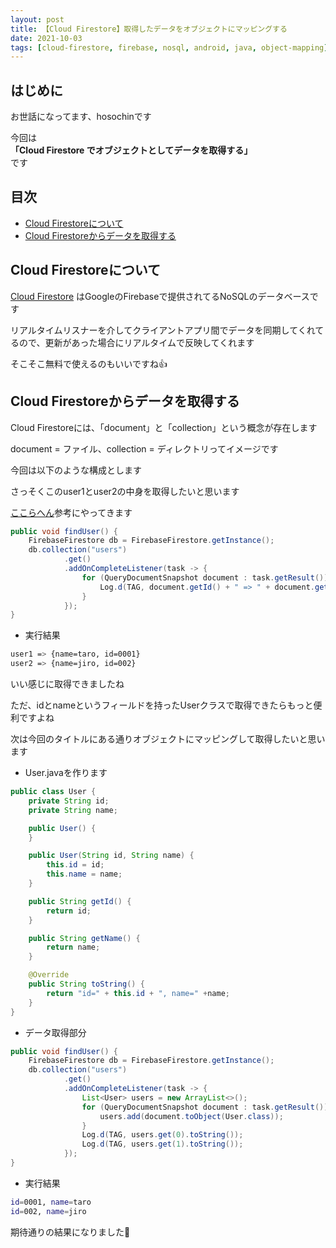 ```yaml
---
layout: post
title: 【Cloud Firestore】取得したデータをオブジェクトにマッピングする
date: 2021-10-03
tags: [cloud-firestore, firebase, nosql, android, java, object-mapping]
---
```


## はじめに

お世話になってます、hosochinです

今回は  
**「Cloud Firestore でオブジェクトとしてデータを取得する」**  
です

## 目次

- [Cloud Firestoreについて](#cloud-firestoreについて)
- [Cloud Firestoreからデータを取得する](#cloud-firestoreからデータを取得する)

## Cloud Firestoreについて

[Cloud Firestore](https://firebase.google.com/docs/firestore?hl=ja) はGoogleのFirebaseで提供されてるNoSQLのデータベースです

リアルタイムリスナーを介してクライアントアプリ間でデータを同期してくれてるので、更新があった場合にリアルタイムで反映してくれます

そこそこ無料で使えるのもいいですね👍

## Cloud Firestoreからデータを取得する

Cloud Firestoreには、「document」と「collection」という概念が存在します

document = ファイル、collection = ディレクトリってイメージです

今回は以下のような構成とします

さっそくこのuser1とuser2の中身を取得したいと思います

[ここらへん](https://firebase.google.com/docs/firestore/query-data/get-data?hl=ja)参考にやってきます

```java
public void findUser() {
    FirebaseFirestore db = FirebaseFirestore.getInstance();
    db.collection("users")
            .get()
            .addOnCompleteListener(task -> {
                for (QueryDocumentSnapshot document : task.getResult()) {
                    Log.d(TAG, document.getId() + " => " + document.getData());
                }
            });
}
```

* 実行結果

```bash
user1 => {name=taro, id=0001}
user2 => {name=jiro, id=002}
```

いい感じに取得できましたね

ただ、idとnameというフィールドを持ったUserクラスで取得できたらもっと便利ですよね

次は今回のタイトルにある通りオブジェクトにマッピングして取得したいと思います

* User.javaを作ります

```java
public class User {
    private String id;
    private String name;

    public User() {
    }

    public User(String id, String name) {
        this.id = id;
        this.name = name;
    }

    public String getId() {
        return id;
    }

    public String getName() {
        return name;
    }

    @Override
    public String toString() {
        return "id=" + this.id + ", name=" +name;
    }
}
```

* データ取得部分

```java
public void findUser() {
    FirebaseFirestore db = FirebaseFirestore.getInstance();
    db.collection("users")
            .get()
            .addOnCompleteListener(task -> {
                List<User> users = new ArrayList<>();
                for (QueryDocumentSnapshot document : task.getResult()) {
                    users.add(document.toObject(User.class));
                }
                Log.d(TAG, users.get(0).toString());
                Log.d(TAG, users.get(1).toString());
            });
}
```

* 実行結果

```bash
id=0001, name=taro
id=002, name=jiro
```

期待通りの結果になりました🍺
